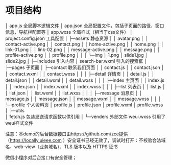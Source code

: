 # 项目结构

│  app.js            全局脚本逻辑文件
│  app.json        全局配置文件，包括子页面的路径，窗口信息，导航栏配置等
│  app.wxss      全局样式（相当于css文件）
│  project.config.json   工具配置
│
├─assets              静态资源
│  │  avatar.png
│  │  contact-active.png
│  │  contact.png
│  │  home-active.png
│  │  home.png
│  │  link-01.png
│  │  link-02.png
│  │  message-active.png
│  │  message.png
│  │  profile-active.png
│  │  profile.png
│  │
│  └─img
│          1.png
│          slide1.jpg
│          slide2.jpg
│
├─includes              引入内容
│      search-bar.wxml    引入的搜索框
│
├─pages                  子页面
│  ├─contact            联系我们页面
│  │      contact.js
│  │      contact.json
│  │      contact.wxml
│  │      contact.wxss
│  │
│  ├─detail              详情页
│  │      detail.js
│  │      detail.json
│  │      detail.wxml
│  │      detail.wxss
│  │
│  ├─index             主页面
│  │      index.js
│  │      index.json
│  │      index.wxml
│  │      index.wxss
│  │
│  ├─list                 列表页
│  │      list.js
│  │      list.json
│  │      list.wxml
│  │      list.wxss
│  │
│  ├─message       消息页
│  │      message.js
│  │      message.json
│  │      message.wxml
│  │      message.wxss
│  │
│  └─profile           个人资料页
│          profile.js
│          profile.json
│          profile.wxml
│          profile.wxss
│
├─utils             
│      fetch.js      包装发送请求函数以供引用
│
└─venders        外部文件
        weui.wxss   引用了weui样式文件



注意：本demo的后台数据接口由https://github.com/zce提供（https://locally.uieee.com ）安全证书已经无效了，调试时打开：不校验合法域名、web-view（业务域名）、TLS 版本以及 HTTPS 证书 

微信小程序对后台接口有安全管理；